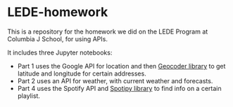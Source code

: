 # LEDE-homework

This is a repository for the homework we did on the LEDE Program at Columbia J School, for using APIs. 

It includes three Jupyter notebooks:
- Part 1 uses the Google API for location and then [Geocoder library](https://geocoder.readthedocs.io/index.html) to get latitude and longitude for certain addresses.
- Part 2 uses an API for weather, with current weather and forecasts. 
- Part 4 uses the Spotify API and [Spotipy library](https://spotipy.readthedocs.io/en/2.25.1/) to find info on a certain playlist.
